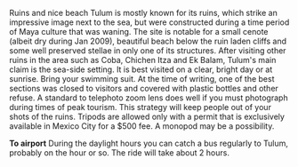 Ruins and nice beach
Tulum is mostly known for its ruins, which strike an impressive image next to the sea, but were constructed during a time period of Maya culture that was waning. The site is notable for a small cenote (albeit dry during Jan 2009), beautiful beach below the ruin laden cliffs and some well preserved stellae in only one of its structures. After visiting other ruins in the area such as Coba, Chichen Itza and Ek Balam, Tulum's main claim is the sea-side setting. It is best visited on a clear, bright day or at sunrise. Bring your swimming suit. At the time of writing, one of the best sections was closed to visitors and covered with plastic bottles and other refuse.
A standard to telephoto zoom lens does well if you must photograph during times of peak tourism. This strategy will keep people out of your shots of the ruins. Tripods are allowed only with a permit that is exclusively available in Mexico City for a $500 fee. A monopod may be a possibility.

**To airport**
During the daylight hours you can catch a bus regularly to Tulum, probably on the hour or so. The ride will take about 2 hours.

